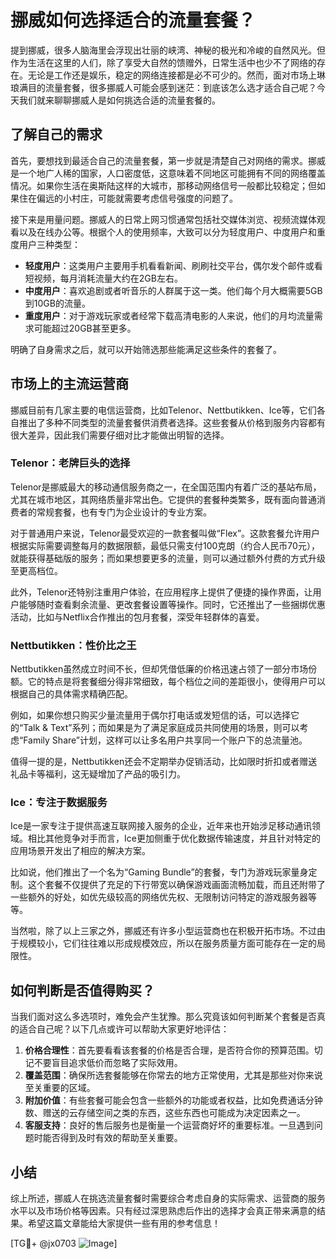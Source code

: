 # 挪威如何选择适合的流量套餐？

提到挪威，很多人脑海里会浮现出壮丽的峡湾、神秘的极光和冷峻的自然风光。但作为生活在这里的人们，除了享受大自然的馈赠外，日常生活中也少不了网络的存在。无论是工作还是娱乐，稳定的网络连接都是必不可少的。然而，面对市场上琳琅满目的流量套餐，很多挪威人可能会感到迷茫：到底该怎么选才适合自己呢？今天我们就来聊聊挪威人是如何挑选合适的流量套餐的。

## 了解自己的需求

首先，要想找到最适合自己的流量套餐，第一步就是清楚自己对网络的需求。挪威是一个地广人稀的国家，人口密度低，这意味着不同地区可能拥有不同的网络覆盖情况。如果你生活在奥斯陆这样的大城市，那移动网络信号一般都比较稳定；但如果住在偏远的小村庄，可能就需要考虑信号强度的问题了。

接下来是用量问题。挪威人的日常上网习惯通常包括社交媒体浏览、视频流媒体观看以及在线办公等。根据个人的使用频率，大致可以分为轻度用户、中度用户和重度用户三种类型：

- **轻度用户**：这类用户主要用手机看看新闻、刷刷社交平台，偶尔发个邮件或看短视频，每月消耗流量大约在2GB左右。
- **中度用户**：喜欢追剧或者听音乐的人群属于这一类。他们每个月大概需要5GB到10GB的流量。
- **重度用户**：对于游戏玩家或者经常下载高清电影的人来说，他们的月均流量需求可能超过20GB甚至更多。

明确了自身需求之后，就可以开始筛选那些能满足这些条件的套餐了。

## 市场上的主流运营商

挪威目前有几家主要的电信运营商，比如Telenor、Nettbutikken、Ice等，它们各自推出了多种不同类型的流量套餐供消费者选择。这些套餐从价格到服务内容都有很大差异，因此我们需要仔细对比才能做出明智的选择。

### Telenor：老牌巨头的选择

Telenor是挪威最大的移动通信服务商之一，在全国范围内有着广泛的基站布局，尤其在城市地区，其网络质量非常出色。它提供的套餐种类繁多，既有面向普通消费者的常规套餐，也有专门为企业设计的专业方案。

对于普通用户来说，Telenor最受欢迎的一款套餐叫做“Flex”。这款套餐允许用户根据实际需要调整每月的数据限额，最低只需支付100克朗（约合人民币70元），就能获得基础版的服务；而如果想要更多的流量，则可以通过额外付费的方式升级至更高档位。

此外，Telenor还特别注重用户体验，在应用程序上提供了便捷的操作界面，让用户能够随时查看剩余流量、更改套餐设置等操作。同时，它还推出了一些捆绑优惠活动，比如与Netflix合作推出的包月套餐，深受年轻群体的喜爱。

### Nettbutikken：性价比之王

Nettbutikken虽然成立时间不长，但却凭借低廉的价格迅速占领了一部分市场份额。它的特点是将套餐细分得非常细致，每个档位之间的差距很小，使得用户可以根据自己的具体需求精确匹配。

例如，如果你想只购买少量流量用于偶尔打电话或发短信的话，可以选择它的“Talk & Text”系列；而如果是为了满足家庭成员共同使用的场景，则可以考虑“Family Share”计划，这样可以让多名用户共享同一个账户下的总流量池。

值得一提的是，Nettbutikken还会不定期举办促销活动，比如限时折扣或者赠送礼品卡等福利，这无疑增加了产品的吸引力。

### Ice：专注于数据服务

Ice是一家专注于提供高速互联网接入服务的企业，近年来也开始涉足移动通讯领域。相比其他竞争对手而言，Ice更加侧重于优化数据传输速度，并且针对特定的应用场景开发出了相应的解决方案。

比如说，他们推出了一个名为“Gaming Bundle”的套餐，专门为游戏玩家量身定制。这个套餐不仅提供了充足的下行带宽以确保游戏画面流畅加载，而且还附带了一些额外的好处，如优先级较高的网络优先权、无限制访问特定的游戏服务器等等。

当然啦，除了以上三家之外，挪威还有许多小型运营商也在积极开拓市场。不过由于规模较小，它们往往难以形成规模效应，所以在服务质量方面可能存在一定的局限性。

## 如何判断是否值得购买？

当我们面对这么多选项时，难免会产生犹豫。那么究竟该如何判断某个套餐是否真的适合自己呢？以下几点或许可以帮助大家更好地评估：

1. **价格合理性**：首先要看看该套餐的价格是否合理，是否符合你的预算范围。切记不要盲目追求低价而忽略了实际效用。
2. **覆盖范围**：确保所选套餐能够在你常去的地方正常使用，尤其是那些对你来说至关重要的区域。
3. **附加价值**：有些套餐可能会包含一些额外的功能或者权益，比如免费通话分钟数、赠送的云存储空间之类的东西，这些东西也可能成为决定因素之一。
4. **客服支持**：良好的售后服务也是衡量一个运营商好坏的重要标准。一旦遇到问题时能否得到及时有效的帮助至关重要。

## 小结

综上所述，挪威人在挑选流量套餐时需要综合考虑自身的实际需求、运营商的服务水平以及市场价格等因素。只有经过深思熟虑后作出的选择才会真正带来满意的结果。希望这篇文章能给大家提供一些有用的参考信息！

[TG💪+ @jx0703 ![Image](https://github.com/user-attachments/assets/dbca1d08-cadb-493c-b0ec-ad6f7a83f270)]